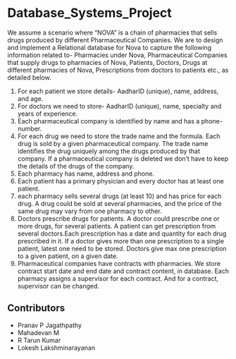 # Database_Systems_Project

We assume a scenario where “NOVA” is a chain of pharmacies that sells drugs produced by different Pharmaceutical Companies. We are to design and implement a Relational database for Nova to capture the following information related to- Pharmacies under Nova, Pharmaceutical Companies that supply drugs to pharmacies of Nova, Patients, Doctors, Drugs at different pharmacies of Nova, Prescriptions from doctors to patients etc., as detailed below.
1. For each patient we store details- AadharID (unique), name, address, and age.
2. For doctors we need to store- AadharID (unique), name, specialty and years of experience.
3. Each pharmaceutical company is identified by name and has a phone-number.
4. For each drug we need to store the trade name and the formula. Each drug is sold by a given pharmaceutical company. The trade name identifies the drug
uniquely among the drugs produced by that company. If a pharmaceutical company is deleted we don’t have to keep the details of the drugs of the company.
5. Each pharmacy has name, address and phone.
6. Each patient has a primary physician and every doctor has at least one patient.
7. each pharmacy sells several drugs (at least 10) and has price for each drug. A drug could be sold at several pharmacies, and the price of the same drug may vary from one pharmacy to other.
8. Doctors prescribe drugs for patients. A doctor could prescribe one or more drugs, for several patients. A patient can get prescription from several doctors.Each prescription has a date and quantity for each drug prescribed in it. If a doctor gives more than one prescription to a single patient, latest one need to be stored. Doctors give max one prescription to a given patient, on a given date.
9. Pharmaceutical companies have contracts with pharmacies. We store contract start date and end date and contract content, in database. Each pharmacy assigns a supervisor for each contract. And for a contract, supervisor can be changed.

## Contributors
- Pranav P Jagathpathy
- Mahadevan M
- R Tarun Kumar
- Lokesh Lakshminarayanan
